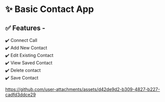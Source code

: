# ✨ Basic Contact App

## ✅ Features -

✔️ Connect Call  
✔️ Add New Contact  
✔️ Edit Existing Contact  
✔️ View Saved Contact  
✔️ Delete contact  
✔️ Save Contact  

https://github.com/user-attachments/assets/d42de9d2-b309-4827-b227-cadfd3ddce29

